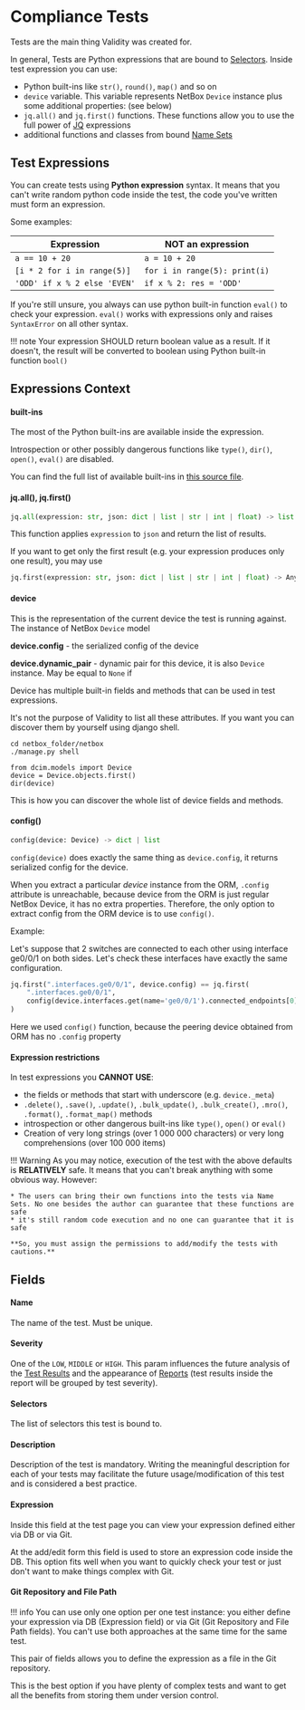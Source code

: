 # Compliance Tests

Tests are the main thing Validity was created for.

In general, Tests are Python expressions that are bound to [Selectors](selectors.md). Inside test expression you can use:

* Python built-ins like `str()`, `round()`, `map()` and so on
* `device` variable. This variable represents NetBox `Device` instance plus some additional properties: (see below)
* `jq.all()` and `jq.first()` functions. These functions allow you to use the full power of [JQ](https://stedolan.github.io/jq/manual/) expressions
* additional functions and classes from bound [Name Sets](namesets.md)


## Test Expressions

You can create tests using **Python expression** syntax. It means that you can't write random python code inside the test, the code you've written must form an expression.

Some examples:

| **Expression**               | **NOT an expression**         |
|------------------------------|-------------------------------|
| `a == 10 + 20`               | `a = 10 + 20`                 |
| `[i * 2 for i in range(5)]`    | `for i in range(5): print(i)` |
| `'ODD' if x % 2 else 'EVEN'` | `if x % 2: res = 'ODD'`       |

If you're still unsure, you always can use python built-in function `eval()` to check your expression. `eval()` works with expressions only and raises `SyntaxError` on all other syntax.

!!! note
    Your expression SHOULD return boolean value as a result. If it doesn't, the result will be converted to boolean using Python built-in function `bool()`


## Expressions Context

#### built-ins

The most of the Python built-ins are available inside the expression.

Introspection or other possibly dangerous functions like `type()`, `dir()`, `open()`, `eval()` are disabled.

You can find the full list of available built-ins in [this source file](https://github.com/amyasnikov/validity/blob/master/validity/config_compliance/eval/default_nameset.py).


#### jq.all(), jq.first()

```python
jq.all(expression: str, json: dict | list | str | int | float) -> list
```

This function applies `expression` to `json` and return the list of results.

If you want to get only the first result (e.g. your expression produces only one result), you may use

```python
jq.first(expression: str, json: dict | list | str | int | float) -> Any
```

#### device

This is the representation of the current device the test is running against. The instance of NetBox `Device` model

**device.config** - the serialized config of the device

**device.dynamic_pair** - dynamic pair for this device, it is also `Device` instance. May be equal to `None` if 

Device has multiple built-in fields and methods that can be used in test expressions.

It's not the purpose of Validity to list all these attributes. If you want you can discover them by yourself using django shell.

```
cd netbox_folder/netbox
./manage.py shell

from dcim.models import Device
device = Device.objects.first()
dir(device)
```

This is how you can discover the whole list of device fields and methods.


#### config()

```python
config(device: Device) -> dict | list
```

`config(device)` does exactly the same thing as `device.config`, it returns serialized config for the device.

When you extract a particular *device* instance from the ORM, `.config` attribute is unreachable, because device from the ORM is just regular NetBox Device, it has no extra properties. Therefore, the only option to extract config from the ORM device is to use `config()`.

Example:

Let's suppose that 2 switches are connected to each other using interface ge0/0/1 on both sides. Let's check these interfaces have exactly the same configuration.

```python
jq.first(".interfaces.ge0/0/1", device.config) == jq.first(
    ".interfaces.ge0/0/1",
    config(device.interfaces.get(name='ge0/0/1').connected_endpoints[0].device)
)
```

Here we used `config()` function, because the peering device obtained from ORM has no `.config` property


#### Expression restrictions

In test expressions you **CANNOT USE**:

* the fields or methods that start with underscore (e.g. `device._meta`)
* `.delete()`, `.save()`, `.update()`, `.bulk_update()`, `.bulk_create()`, `.mro()`, `.format()`, `.format_map()` methods
* introspection or other dangerous built-ins like `type()`, `open()` or `eval()`
* Creation of very long strings (over 1&nbsp;000&nbsp;000 characters) or very long comprehensions (over 100&nbsp;000 items)

!!! Warning
    As you may notice, execution of the test with the above defaults is **RELATIVELY** safe. It means that you can't break anything with some obvious way. However:
    
    * The users can bring their own functions into the tests via Name Sets. No one besides the author can guarantee that these functions are safe
    * it's still random code execution and no one can guarantee that it is safe

    **So, you must assign the permissions to add/modify the tests with cautions.**


## Fields

#### Name
The name of the test. Must be unique.

#### Severity
One of the `LOW`, `MIDDLE` or `HIGH`. This param influences the future analysis of the [Test Results](results_and_reports.md#test-results) and the appearance of [Reports](results_and_reports.md#reports) (test results inside the report will be grouped by test severity).

#### Selectors
The list of selectors this test is bound to.

#### Description
Description of the test is mandatory. Writing the meaningful description for each of your tests may facilitate the future usage/modification of this test and is considered a best practice.

#### Expression
Inside this field at the test page you can view your expression defined either via DB or via Git.

At the add/edit form this field is used to store an expression code inside the DB.
This option fits well when you want to quickly check your test or just don't want to make things complex with Git.

#### Git Repository and File Path

!!! info
    You can use only one option per one test instance: you either define your expression via DB (Expression field) or via Git (Git Repository and File Path fields). You can't use both approaches at the same time for the same test.

This pair of fields allows you to define the expression as a file in the Git repository.

This is the best option if you have plenty of complex tests and want to get all the benefits from storing them under version control.
